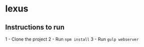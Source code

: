 # lexus

## Instructions to run
1 - Clone the project
2 - Run `npm install`
3 - Run `gulp webserver`
